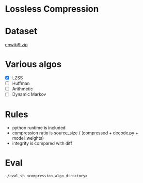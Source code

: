 # Lossless Compression #

# Dataset

[enwiki9.zip](http://prize.hutter1.net/)

# Various algos #

- [x] LZSS
- [ ] Huffman
- [ ] Arithmetic
- [ ] Dynamic Markov

# Rules #

- python runtime is included
- compression ratio is source_size / (compressed + decode.py + model_weights)
- integrity is compared with diff

# Eval #

```
./eval_sh <compression_algo_directory>
```
